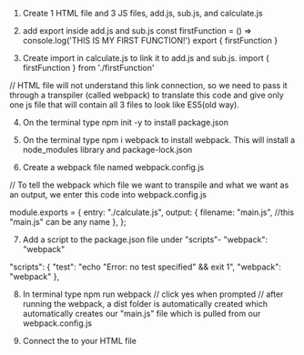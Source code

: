 1. Create 1 HTML file and 3 JS files, add.js, sub.js, and calculate.js

2. add export inside add.js and sub.js
const firstFunction = () => console.log('THIS IS MY FIRST FUNCTION!')
export { firstFunction }

3. Create import in calculate.js to link it to add.js and sub.js. 
import { firstFunction } from './firstFunction'


// HTML file will not understand this link connection, so we need to pass it through a transpiler (called webpack) to translate this code and give only one js file that will contain all 3 files to look like ES5(old way).

4. On the terminal type npm init -y to install package.json

5. On the terminal type npm i webpack to install webpack. This will install a node_modules library and package-lock.json

6. Create a webpack file named webpack.config.js

// To tell the webpack which file we want to transpile and what we want as an output, we enter this code into webpack.config.js

module.exports = {
    entry: "./calculate.js",
    output: {
        filename: "main.js",  //this "main.js" can be any name
    },
};

7. Add a script to the package.json file under "scripts"- "webpack": "webpack"

  "scripts": {
    "test": "echo \"Error: no test specified\" && exit 1",
    "webpack": "webpack"
  },

8. In terminal type npm run webpack
// click yes when prompted
// after running the webpack, a dist folder is automatically created which automatically creates our "main.js" file which is pulled from our webpack.config.js

9. Connect the<script scr = "./dist/main.js"></script> to your HTML file